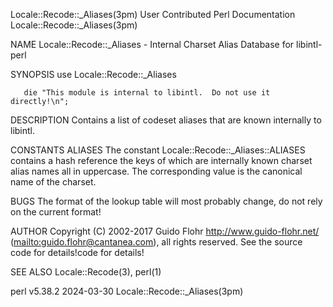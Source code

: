 Locale::Recode::_Aliases(3pm)				      User Contributed Perl Documentation				 Locale::Recode::_Aliases(3pm)

NAME
       Locale::Recode::_Aliases - Internal Charset Alias Database for libintl-perl

SYNOPSIS
       use Locale::Recode::_Aliases

       die "This module is internal to libintl.	 Do not use it directly!\n";

DESCRIPTION
       Contains a list of codeset aliases that are known internally to libintl.

CONSTANTS
       ALIASES
	   The	constant  Locale::Recode::_Aliases::ALIASES  contains  a  hash	reference  the	keys  of which are internally known charset alias names all in
	   uppercase.  The corresponding value is the canonical name of the charset.

BUGS
       The format of the lookup table will most probably change, do not rely on the current format!

AUTHOR
       Copyright (C) 2002-2017 Guido Flohr <http://www.guido-flohr.net/> (<mailto:guido.flohr@cantanea.com>), all rights reserved.  See the  source  code  for
       details!code for details!

SEE ALSO
       Locale::Recode(3), perl(1)

perl v5.38.2								  2024-03-30						 Locale::Recode::_Aliases(3pm)
